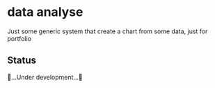 # data analyse
Just some generic system that create a chart from some data, just for portfolio

## Status
🚧...Under development...🚧
